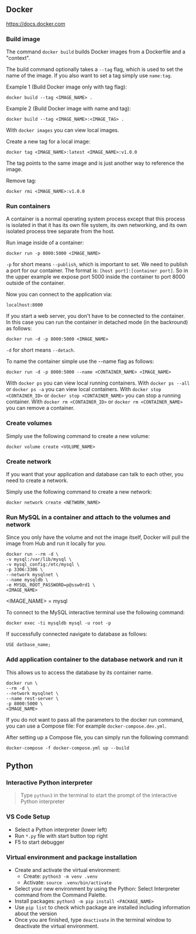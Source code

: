 ## Docker

https://docs.docker.com

### Build image

The command `docker build` builds Docker images from a Dockerfile and a "context".

The build command optionally takes a `--tag` flag, which is used to set the name
of the image. If you also want to set a tag simply use `name:tag`.

Example 1 (Build Docker image only with tag flag):

```
docker build --tag <IMAGE_NAME> .
```

Example 2 (Build Docker image with name and tag):

```
docker build --tag <IMAGE_NAME>:<IMAGE_TAG> .
```

With `docker images` you can view local images.

Create a new tag for a local image:

```
docker tag <IMAGE_NAME>:latest <IMAGE_NAME>:v1.0.0
```

The tag points to the same image and is just another way to reference the image.

Remove tag:

```
docker rmi <IMAGE_NAME>:v1.0.0
```

### Run containers

A container is a normal operating system process except that this process is
isolated in that it has its own file system, its own networking, and its own
isolated process tree separate from the host.

Run image inside of a container:

```
docker run -p 8000:5000 <IMAGE_NAME>
```

`-p` for short means `--publish`, which is important to set. We need to publish
a port for our container. The format is: `[host port]:[container port]`.
So in the upper example we expose port 5000 inside the container to port 8000
outside of the container.

Now you can connect to the application via:

```
localhost:8000
```

If you start a web server, you don't have to be connected to the container. In this
case you can run the container in detached mode (in the backround) as follows:

```
docker run -d -p 8000:5000 <IMAGE_NAME>
```

`-d` for short means `--detach`.

To name the container simple use the --name flag as follows:

```
docker run -d -p 8000:5000 --name <CONTAINER_NAME> <IMAGE_NAME>
```

With `docker ps` you can view local running containers.
With `docker ps --all` or `docker ps -a` you can view local containers.
With `docker stop <CONTAINER_ID>` or `docker stop <CONTAINER_NAME>` you can stop a running container.
With `docker rm <CONTAINER_ID>` or `docker rm <CONTAINER_NAME>` you can remove a container.

### Create volumes

Simply use the following command to create a new volume:

```
docker volume create <VOLUME_NAME>
```

### Create network

If you want that your application and database can talk to each other, you need
to create a network.

Simply use the following command to create a new network:

```
docker network create <NETWORK_NAME>
```

### Run MySQL in a container and attach to the volumes and network

Since you only have the volume and not the image itself, Docker will pull the image
from Hub and run it locally for you.

```
docker run --rm -d \
-v mysql:/var/lib/mysql \
-v mysql_config:/etc/mysql \
-p 3306:3306 \
--network mysqlnet \
--name mysqldb \
-e MYSQL_ROOT_PASSWORD=p@ssw0rd1 \
<IMAGE_NAME>
```

<IMAGE_NAME> = mysql

To connect to the MySQL interactive terminal use the following command:

```
docker exec -ti mysqldb mysql -u root -p
```

If successfully connected navigate to database as follows:

```
USE datbase_name;
```

### Add application container to the database network and run it

This allows us to access the database by its container name.

```
docker run \
--rm -d \
--network mysqlnet \
--name rest-server \
-p 8000:5000 \
<IMAGE_NAME>
```

If you do not want to pass all the parameters to the docker run command, you can
use a Compose file: For example `docker-compose.dev.yml`.

After setting up a Compose file, you can simply run the following command:

```
docker-compose -f docker-compose.yml up --build
```

## Python

### Interactive Python interpreter

> Type `python3` in the terminal to start the prompt of the interactive Python interpreter

### VS Code Setup

- Select a Python interpreter (lower left)
- Run `*.py` file with start button top right
- F5 to start debugger

### Virtual environment and package installation

- Create and activate the virtual environment:
  - Create: `python3 -m venv .venv`
  - Activate: `source .venv/bin/activate`
- Select your new environment by using the Python: Select Interpreter command from the Command Palette.
- Install packages: `python3 -m pip install <PACKAGE_NAME>`
- Use `pip list` to check which package are installed including information about the version
- Once you are finished, type `deactivate` in the terminal window to deactivate the virtual environment.
